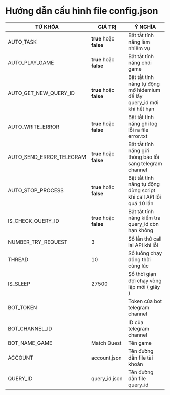 # Hướng dẫn cấu hình file config.json
| TỪ KHÓA   | GIÁ TRỊ                 | Ý NGHĨA                                                               |
|-----------|-------------------------|-----------------------------------------------------------------------|
| AUTO_TASK | **true** hoặc **false** | Bật tắt tính năng làm nhiệm vụ                                        |
| AUTO_PLAY_GAME | **true** hoặc **false** | Bật tắt tính năng chơi game                                           |
| AUTO_GET_NEW_QUERY_ID | **true** hoặc **false** | Bật tắt tính năng tự động mở hidemium để lấy query_id mới khi hết hạn |
| AUTO_WRITE_ERROR | **true** hoặc **false** | Bật tắt tính năng ghi log lỗi ra file error.txt                       |
| AUTO_SEND_ERROR_TELEGRAM | **true** hoặc **false** | Bật tắt tính năng gửi thông báo lỗi sang telegram channel             |
| AUTO_STOP_PROCESS | **true** hoặc **false** | Bật tắt tính năng tự động dừng script khi call API lỗi quá 10 lần     |
| IS_CHECK_QUERY_ID | **true** hoặc **false** | Bật tắt tính năng kiểm tra query_id còn hạn không                     |
| NUMBER_TRY_REQUEST | 3                       | Số lần thử call lại API khi lỗi                                       |
| THREAD | 10                      | Số luồng chạy đồng thời cùng lúc                                      |
| IS_SLEEP | 27500 | Số thời gian đợi chạy vòng lặp mới ( giây )                           |
| BOT_TOKEN |  | Token của bot telegram channel                                        |
| BOT_CHANNEL_ID |  | ID của telegram channel                                               |
| BOT_NAME_GAME | Match Quest | Tên game                                                              |
| ACCOUNT | account.json | Tên đường dẫn file tài khoản                                          |
| QUERY_ID | query_id.json | Tên đường dẫn file query_id                                           |
